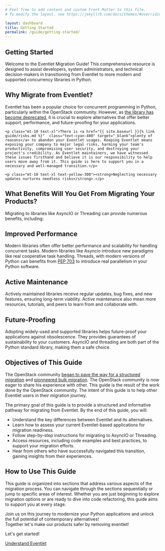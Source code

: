 ```yaml
---
# Feel free to add content and custom Front Matter to this file.
# To modify the layout, see https://jekyllrb.com/docs/themes/#overriding-theme-defaults

layout: dashboard
title: Getting Started
permalink: /guide/getting-started/
---
```

<section>
    <h1 class="text-4xl font-bold">Getting Started</h1>
    <p class="mt-10 text-xl">Welcome to the Eventlet Migration Guide! This comprehensive resource is designed to assist developers, system administrators, and technical decision-makers in transitioning from Eventlet to more modern and supported concurrency libraries in Python.</p>
</section>

<section>
    <h2 class="mt-10 text-3xl font-bold">Why Migrate from Eventlet?</h2>
    <p class="mt-10 text-xl">Eventlet has been a popular choice for concurrent programming in Python, particularly within the OpenStack community. However, as <a href="https://github.com/eventlet/eventlet/issues/972" class="text-cyan-400" target="_blank">the library has become deprecated</a>, it is crucial to explore alternatives that offer better support, performance, and future-proofing for your applications.</p>

    <p class="mt-10 text-xl">There is <a href="{{ site.baseurl }}{% link guide/risks.md %}"  class="text-cyan-400" target="_blank">plenty of reasons</a> to abandon your Eventlet usages. Keeping Eventlet means exposing your company to major legal risks, harming your team's productivity, compromising user security, and destroying your project's credibility. As Eventlet maintainers, we have witnessed these issues firsthand and believe it is our responsibility to help users move away from it. This guide is here to support you in a necessary and well-managed transition.</p>

    <p class="mt-10 text-xl text-yellow-300"><strong>Neglecting necessary updates nurtures needless risks</strong>.</p>
</section>
<section>
    <h2 class="mt-10 text-3xl font-bold">What Benefits Will You Get From Migrating Your Products?</h2>
    <p class="mt-10 text-xl">Migrating to libraries like AsyncIO or Threading can provide numerous benefits, including:</p>
    <div class="grid md:grid-cols-3 gap-6 py-4">
        <div class="bg-gray-900 p-6 rounded-lg shadow hover:scale-105 transition-transform duration-300">
            <h2 class="text-2xl font-bold">Improved Performance</h2>
            <p class="mt-10 text-xl">Modern libraries often offer better performance and scalability for handling concurrent tasks. Modern libraries like Asyncio introduce new paradigms like real cooperative task handling. Threads, with modern versions of Python can benefits from <a href="https://peps.python.org/pep-0703/" class="text-cyan-400" target="_blank">PEP 703</a> to introduce real parallelism in your Python software.</p>
        </div>
        <div class="bg-gray-900 p-6 rounded-lg shadow hover:scale-105 transition-transform duration-300">
            <h2 class="text-2xl font-bold">Active Maintenance</h2>
            <p class="mt-10 text-xl">Actively maintained libraries receive regular updates, bug fixes, and new features, ensuring long-term viability. Active maintenance also mean more resources, tutorials, and peers to learn from and collaborate with.</p>
        </div>
        <div class="bg-gray-900 p-6 rounded-lg shadow hover:scale-105 transition-transform duration-300">
            <h2 class="text-2xl font-bold">Future-Proofing</h2>
            <p class="mt-10 text-xl">Adopting widely-used and supported libraries helps future-proof your applications against obsolescence. They provides guarantees of sustainability to your customers. AsyncIO and threading are both part of the Python standard library, making them a safe choice.</p>
        </div>
    </div>
</section>

<section class="mt-10 futuristic-section p-8 rounded-lg">
    <div class="bg-gray-900 bg-opacity-70 p-6 rounded-lg">
        <h2 class="text-3xl font-bold mb-6">Objectives of This Guide</h2>
        <p class="text-xl mb-4">The OpenStack community <a href="https://review.opendev.org/c/openstack/governance/+/902585" target="_blank" class="text-cyan-400">began to pave the way for a structured migration</a> and <a href="https://review.opendev.org/q/prefixtopic:%22eventlet-removal%22" target="_blank" class="text-cyan-400">pionneered bulk migration</a>. The OpenStack community is now eager to share his experience with other. This guide is the result of the work done by the OpenStack community. The intent of this guide is to help other Eventlet users in their migration journey.</p>
        <p class="text-xl mb-4">The primary goal of this guide is to provide a structured and informative pathway for migrating from Eventlet. By the end of this guide, you will:</p>
        <ul class="mb-6 text-xl">
            <li class="mt-3"><i class="fas fa-check-square text-teal-300 mr-2"></i>Understand the key differences between Eventlet and its alternatives.</li>
            <li class="mt-3"><i class="fas fa-check-square text-teal-300 mr-2"></i>Learn how to assess your current Eventlet-based applications for migration readiness.</li>
            <li class="mt-3"><i class="fas fa-check-square text-teal-300 mr-2"></i>Follow step-by-step instructions for migrating to AsyncIO or Threading.</li>
            <li class="mt-3"><i class="fas fa-check-square text-teal-300 mr-2"></i>Access resources, including code examples and best practices, to support your migration efforts.</li>
            <li class="mt-3"><i class="fas fa-check-square text-teal-300 mr-2"></i>Hear from others who have successfully navigated this transition, gaining insights from their experiences.</li>
        </ul>
    </div>
</section>

<section>
    <h2 class="mt-10 text-3xl font-bold">How to Use This Guide</h2>
    <p class="mt-10 text-xl">This guide is organized into sections that address various aspects of the migration process. You can navigate through the sections sequentially or jump to specific areas of interest. Whether you are just beginning to explore migration options or are ready to dive into code refactoring, this guide aims to support you at every stage.</p>
    <p class="mt-10 text-xl">Join us on this journey to modernize your Python applications and unlock the full potential of contemporary alternatives!<br>Together let's make our products safer by removing eventlet!</p>
    <p class="mt-10 text-xl">Let's get started!</p>
</section>

<div class="mt-10 text-right">
    <a href="{{ site.baseurl }}{% link guide/eventlet.md %}" class="inline-block bg-gradient-to-r from-cyan-400 to-blue-600 text-gray-900 font-semibold py-3 px-8 rounded hover:scale-105 transition-transform">Understand Eventlet<i class="fas fa-arrow-right ml-2"></i></a>
</div>
